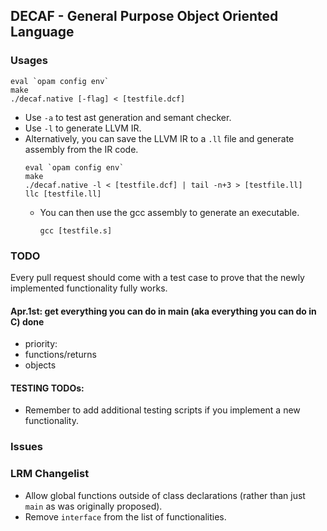 ## DECAF - General Purpose Object Oriented Language

### Usages
```
eval `opam config env`
make
./decaf.native [-flag] < [testfile.dcf]
```
* Use `-a` to test ast generation and semant checker.
* Use `-l` to generate LLVM IR.
* Alternatively, you can save the LLVM IR to a `.ll` file and generate assembly from the IR code.
  ```
  eval `opam config env`
  make
  ./decaf.native -l < [testfile.dcf] | tail -n+3 > [testfile.ll]
  llc [testfile.ll]
  ```
  * You can then use the gcc assembly to generate an executable.
    ```
    gcc [testfile.s]
    ```

### TODO
Every pull request should come with a test case to prove that the newly implemented functionality fully works.

#### Apr.1st: get everything you can do in main (aka everything you can do in C) done
* priority:
* functions/returns
* objects

#### TESTING TODOs:
* Remember to add additional testing scripts if you implement a new functionality.

### Issues

### LRM Changelist
* Allow global functions outside of class declarations (rather than just `main` as was originally proposed).
* Remove `interface` from the list of functionalities.
